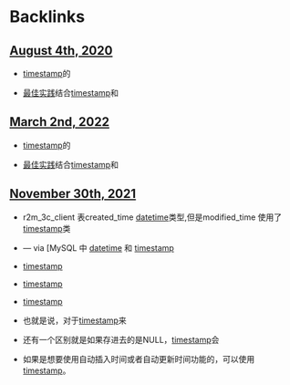 
# Backlinks
## [August 4th, 2020](<August 4th, 2020.md>)
- [timestamp](<timestamp.md>)的

- [最佳实践](<最佳实践.md>)结合[timestamp](<timestamp.md>)和

## [March 2nd, 2022](<March 2nd, 2022.md>)
- [timestamp](<timestamp.md>)的

- [最佳实践](<最佳实践.md>)结合[timestamp](<timestamp.md>)和

## [November 30th, 2021](<November 30th, 2021.md>)
- r2m_3c_client 表created_time [datetime](<datetime.md>)类型,但是modified_time 使用了[timestamp](<timestamp.md>)类

- — via [MySQL 中 [datetime](<datetime.md>) 和 [timestamp](<timestamp.md>)

- [timestamp](<timestamp.md>)

- [timestamp](<timestamp.md>)

- [timestamp](<timestamp.md>)

- 也就是说，对于[timestamp](<timestamp.md>)来

- 还有一个区别就是如果存进去的是NULL，[timestamp](<timestamp.md>)会

- 如果是想要使用自动插入时间或者自动更新时间功能的，可以使用[timestamp](<timestamp.md>)。


